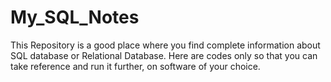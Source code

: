 # My_SQL_Notes
This Repository is a good place where you find complete information about SQL database or Relational Database.
Here are codes only so that you can take reference and run it further, on software of your choice.
